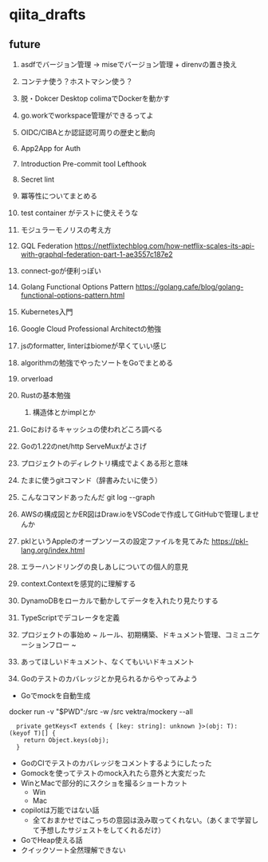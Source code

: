 # qiita_drafts

## future

1. asdfでバージョン管理 -> miseでバージョン管理 + direnvの置き換え
1. コンテナ使う？ホストマシン使う？
1. 脱・Dokcer Desktop colimaでDockerを動かす
1. go.workでworkspace管理ができるってよ
1. OIDC/CIBAとか認証認可周りの歴史と動向
1. App2App for Auth
1. Introduction Pre-commit tool Lefthook
1. Secret lint
1. 冪等性についてまとめる
1. test container がテストに使えそうな
1. モジュラーモノリスの考え方
1. GQL Federation https://netflixtechblog.com/how-netflix-scales-its-api-with-graphql-federation-part-1-ae3557c187e2
1. connect-goが便利っぽい
1. Golang Functional Options Pattern https://golang.cafe/blog/golang-functional-options-pattern.html
1. Kubernetes入門
1. Google Cloud Professional Architectの勉強

1. jsのformatter, linterはbiomeが早くていい感じ
1. algorithmの勉強でやったソートをGoでまとめる
1. orverload
1. Rustの基本勉強
    1. 構造体とかimplとか
1. Goにおけるキャッシュの使われどころ調べる
1. Goの1.22のnet/http ServeMuxがよさげ
1. プロジェクトのディレクトリ構成でよくある形と意味
1. たまに使うgitコマンド（辞書みたいに使う）
1. こんなコマンドあったんだ git log --graph
1. AWSの構成図とかER図はDraw.ioをVSCodeで作成してGitHubで管理しませんか
1. pklというAppleのオープンソースの設定ファイルを見てみた https://pkl-lang.org/index.html
1. エラーハンドリングの良しあしについての個人的意見
1. context.Contextを感覚的に理解する
1. DynamoDBをローカルで動かしてデータを入れたり見たりする
1. TypeScriptでデコレータを定義
1. プロジェクトの事始め ~ ルール、初期構築、ドキュメント管理、コミュニケーションフロー ~
1. あってほしいドキュメント、なくてもいいドキュメント
1. Goのテストのカバレッジとか見られるからやってみよう
- Goでmockを自動生成

docker run -v "$PWD":/src -w /src vektra/mockery --all

```
  private getKeys<T extends { [key: string]: unknown }>(obj: T): (keyof T)[] {
    return Object.keys(obj);
  }
```

- GoのCIでテストのカバレッジをコメントするようにしたった
- Gomockを使ってテストのmock入れたら意外と大変だった
- WinとMacで部分的にスクショを撮るショートカット
  - Win
  - Mac
- copilotは万能ではない話
  - 全ておまかせではこっちの意図は汲み取ってくれない。（あくまで学習して予想したサジェストをしてくれるだけ）
- GoでHeap使える話
- クイックソート全然理解できない
